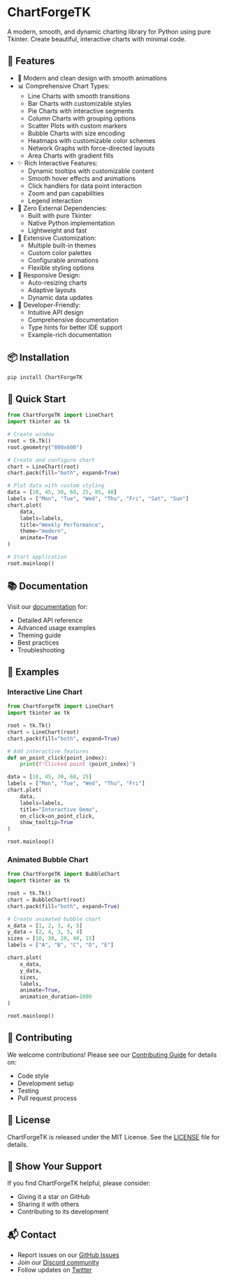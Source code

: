 # ChartForgeTK

A modern, smooth, and dynamic charting library for Python using pure Tkinter. Create beautiful, interactive charts with minimal code.

## 🌟 Features

- 🎨 Modern and clean design with smooth animations
- 📊 Comprehensive Chart Types:
  - Line Charts with smooth transitions
  - Bar Charts with customizable styles
  - Pie Charts with interactive segments
  - Column Charts with grouping options
  - Scatter Plots with custom markers
  - Bubble Charts with size encoding
  - Heatmaps with customizable color schemes
  - Network Graphs with force-directed layouts
  - Area Charts with gradient fills
- ✨ Rich Interactive Features:
  - Dynamic tooltips with customizable content
  - Smooth hover effects and animations
  - Click handlers for data point interaction
  - Zoom and pan capabilities
  - Legend interaction
- 🎯 Zero External Dependencies:
  - Built with pure Tkinter
  - Native Python implementation
  - Lightweight and fast
- 🎨 Extensive Customization:
  - Multiple built-in themes
  - Custom color palettes
  - Configurable animations
  - Flexible styling options
- 📱 Responsive Design:
  - Auto-resizing charts
  - Adaptive layouts
  - Dynamic data updates
- 🚀 Developer-Friendly:
  - Intuitive API design
  - Comprehensive documentation
  - Type hints for better IDE support
  - Example-rich documentation

## 📦 Installation

```bash
pip install ChartForgeTK
```

## 🚀 Quick Start

```python
from ChartForgeTK import LineChart
import tkinter as tk

# Create window
root = tk.Tk()
root.geometry("800x600")

# Create and configure chart
chart = LineChart(root)
chart.pack(fill="both", expand=True)

# Plot data with custom styling
data = [10, 45, 30, 60, 25, 85, 40]
labels = ["Mon", "Tue", "Wed", "Thu", "Fri", "Sat", "Sun"]
chart.plot(
    data,
    labels=labels,
    title="Weekly Performance",
    theme="modern",
    animate=True
)

# Start application
root.mainloop()
```

## 📚 Documentation

Visit our [documentation](https://chartforgetk.readthedocs.io/) for:
- Detailed API reference
- Advanced usage examples
- Theming guide
- Best practices
- Troubleshooting

## 🎯 Examples

### Interactive Line Chart
```python
from ChartForgeTK import LineChart
import tkinter as tk

root = tk.Tk()
chart = LineChart(root)
chart.pack(fill="both", expand=True)

# Add interactive features
def on_point_click(point_index):
    print(f"Clicked point {point_index}")

data = [10, 45, 30, 60, 25]
labels = ["Mon", "Tue", "Wed", "Thu", "Fri"]
chart.plot(
    data,
    labels=labels,
    title="Interactive Demo",
    on_click=on_point_click,
    show_tooltip=True
)

root.mainloop()
```

### Animated Bubble Chart
```python
from ChartForgeTK import BubbleChart
import tkinter as tk

root = tk.Tk()
chart = BubbleChart(root)
chart.pack(fill="both", expand=True)

# Create animated bubble chart
x_data = [1, 2, 3, 4, 5]
y_data = [2, 4, 3, 5, 4]
sizes = [10, 30, 20, 40, 15]
labels = ["A", "B", "C", "D", "E"]

chart.plot(
    x_data,
    y_data,
    sizes,
    labels,
    animate=True,
    animation_duration=1000
)

root.mainloop()
```

## 🤝 Contributing

We welcome contributions! Please see our [Contributing Guide](CONTRIBUTING.md) for details on:
- Code style
- Development setup
- Testing
- Pull request process

## 📄 License

ChartForgeTK is released under the MIT License. See the [LICENSE](LICENSE) file for details.

## 🌟 Show Your Support

If you find ChartForgeTK helpful, please consider:
- Giving it a star on GitHub
- Sharing it with others
- Contributing to its development

## 📬 Contact

- Report issues on our [GitHub Issues](https://github.com/ghassenTn/ChartForgeTK/issues)
- Join our [Discord community](https://discord.gg/chartforgetk)
- Follow updates on [Twitter](https://twitter.com/ChartForgeTK)
